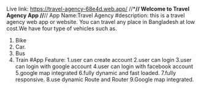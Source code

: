 Live link: https://travel-agency-68e4d.web.app/
//*********************************************//
        Welcome to Travel Agency App
//********************************************//
App Name:Travel Agency
#description:
this is a travel agency web app or website. You can travel any place in Bangladesh at low cost.We have four type of vehicles such as.
1. Bike
2. Car.
3. Bus
4. Train
#App Feature:
1.user can create account
2.user can login
3.user can login with google account
4.user can login with facebook account
5.google map integrated
6.fully dynamic and fast loaded.
7.fully responsive.
8.use dynamic Route and Router
9.Google map integrated.

